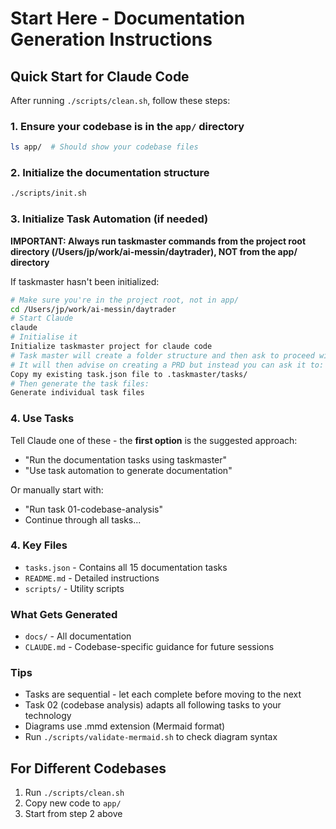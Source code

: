 # Start Here - Documentation Generation Instructions

## Quick Start for Claude Code

After running `./scripts/clean.sh`, follow these steps:

### 1. Ensure your codebase is in the `app/` directory
```bash
ls app/  # Should show your codebase files
```

### 2. Initialize the documentation structure
```bash
./scripts/init.sh
```

### 3. Initialize Task Automation (if needed)
**IMPORTANT: Always run taskmaster commands from the project root directory (/Users/jp/work/ai-messin/daytrader), NOT from the app/ directory**

If taskmaster hasn't been initialized:
```bash
# Make sure you're in the project root, not in app/
cd /Users/jp/work/ai-messin/daytrader
# Start Claude
claude
# Initialise it
Initialize taskmaster project for claude code
# Task master will create a folder structure and then ask to proceed with initialise_project
# It will then advise on creating a PRD but instead you can ask it to: 
Copy my existing task.json file to .taskmaster/tasks/
# Then generate the task files:
Generate individual task files
```

### 4. Use Tasks
Tell Claude one of these - the **first option** is the suggested approach:
- "Run the documentation tasks using taskmaster"
- "Use task automation to generate documentation"

Or manually start with:
- "Run task 01-codebase-analysis"
- Continue through all tasks...

### 4. Key Files
- `tasks.json` - Contains all 15 documentation tasks
- `README.md` - Detailed instructions
- `scripts/` - Utility scripts

### What Gets Generated
- `docs/` - All documentation
- `CLAUDE.md` - Codebase-specific guidance for future sessions

### Tips
- Tasks are sequential - let each complete before moving to the next
- Task 02 (codebase analysis) adapts all following tasks to your technology
- Diagrams use .mmd extension (Mermaid format)
- Run `./scripts/validate-mermaid.sh` to check diagram syntax

## For Different Codebases
1. Run `./scripts/clean.sh`
2. Copy new code to `app/`
3. Start from step 2 above